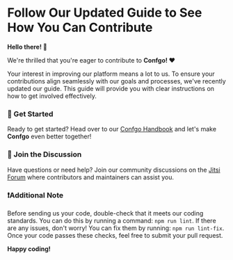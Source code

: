 # Follow Our Updated Guide to See How You Can Contribute

**Hello there! 👋**

We're thrilled that you're eager to contribute to **Confgo! ❤️**

Your interest in improving our platform means a lot to us. To ensure your contributions align seamlessly with our goals and processes, we've recently updated our guide. This guide will provide you with clear instructions on how to get involved effectively.

### 📖 Get Started

Ready to get started? Head over to our [Confgo Handbook](https://jitsi.github.io/handbook/docs/dev-guide/dev-guide-contributing/) and let's make **Confgo** even better together!

### 💬 Join the Discussion

Have questions or need help? Join our community discussions on the [Jitsi Forum](https://community.jitsi.org/) where contributors and maintainers can assist you.

### ❗️Additional Note
Before sending us your code, double-check that it meets our coding standards. You can do this by running a command: `npm run lint`. If there are any issues, don't worry! You can fix them by running: `npm run lint-fix`. Once your code passes these checks, feel free to submit your pull request.

**Happy coding!**
